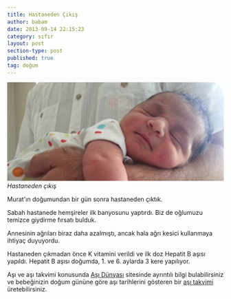 ```yaml
---
title: Hastaneden Çıkış
author: babam
date: 2013-09-14 22:15:23
category: sıfır
layout: post
section-type: post
published: true
tag: doğum
---
```

![Hastaneden çıkış](/img/posts/20130904_094727.jpg)
*Hastaneden çıkış*

Murat'ın doğumundan bir gün sonra hastaneden çıktık.

Sabah hastanede hemşireler ilk banyosunu yaptırdı. Biz de oğlumuzu temizce giydirme fırsatı bulduk.

Annesinin ağrıları biraz daha azalmıştı, ancak hala ağrı kesici kullanmaya ihtiyaç duyuyordu.

Hastaneden çıkmadan önce K vitamini verildi ve ilk doz Hepatit B aşısı yapıldı. Hepatit B aşısı doğumda, 1. ve 6. aylarda 3 kere yapılıyor.

Aşı ve aşı takvimi konusunda [Aşı Dünyası](http://www.asidunyasi.com) sitesinde ayrıntılı bilgi bulabilirsiniz ve bebeğinizin doğum gününe göre aşı tarihlerini gösteren bir [aşı takvimi](http://www.asidunyasi.com/ozel-asi-takvimi) üretebilirsiniz.
